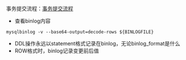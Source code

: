 事务提交流程：[事务提交流程](..\..\5.MySQL体系结构\1.MySQL体系结构\2.server层服务层SQL层\5.事务提交流程.md)

 

- 查看binlog内容
```
mysqlbinlog -v --base64-output=decode-rows ${BINLOGFILE}
```

- DDL操作永远以statement格式记录在binlog，无论binlog_format是什么
- ROW格式时，binlog记录变更前后值